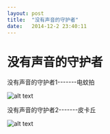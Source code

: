 ```yaml
---
layout: post
title:  "没有声音的守护者"
date:   2014-12-2 23:40:11
---
```

没有声音的守护者
=======
没有声音的守护者1-------电蚊拍

![alt text][1]

没有声音的守护者2-------皮卡丘

![alt text][2]


  [1]: http://pic.yupoo.com/moxigan/EfDWE0MF/medium.jpg
  [2]: http://pic.yupoo.com/moxigan/EfDW3AB6/medium.jpg